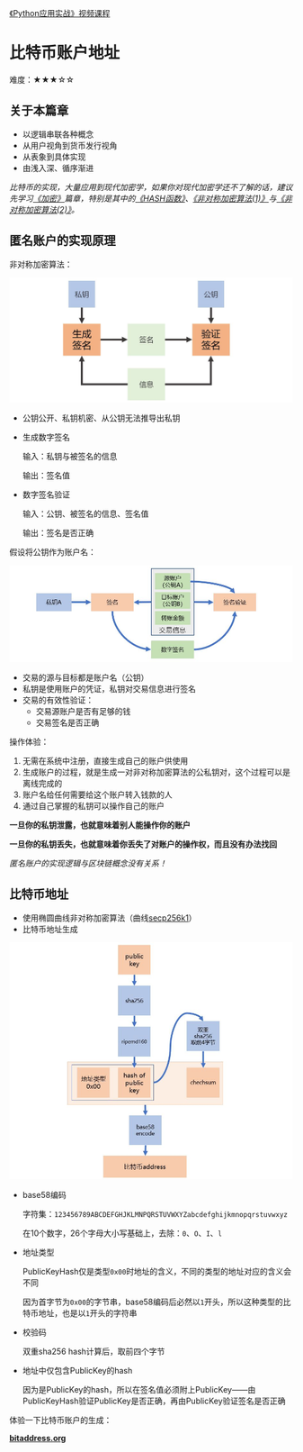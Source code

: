[《Python应用实战》视频课程](https://study.163.com/course/courseMain.htm?courseId=1209533804&share=2&shareId=400000000624093)

# 比特币账户地址

难度：★★★☆☆

## 关于本篇章

- 以逻辑串联各种概念
- 从用户视角到货币发行视角
- 从表象到具体实现
- 由浅入深、循序渐进

*比特币的实现，大量应用到现代加密学，如果你对现代加密学还不了解的话，建议先学习[《加密》](../04.加密/)篇章，特别是其中的[《HASH函数》](../04.加密/2.HASH函数与文件HASH值.md)、[《非对称加密算法(1)》](../04.加密/7.非对称加密算法(1).md)与[《非对称加密算法(2)》](../04.加密/8.非对称加密算法(2).md)。*

## 匿名账户的实现原理

非对称加密算法：

![数字签名](images/signature.JPG)

- 公钥公开、私钥机密、从公钥无法推导出私钥
- 生成数字签名

  输入：私钥与被签名的信息

  输出：签名值

- 数字签名验证

  输入：公钥、被签名的信息、签名值

  输出：签名是否正确


假设将公钥作为账户名：

![匿名账户](images/anonymous.JPG)

- 交易的源与目标都是账户名（公钥）
- 私钥是使用账户的凭证，私钥对交易信息进行签名
- 交易的有效性验证：
  + 交易源账户是否有足够的钱
  + 交易签名是否正确

操作体验：

1. 无需在系统中注册，直接生成自己的账户供使用
2. 生成账户的过程，就是生成一对非对称加密算法的公私钥对，这个过程可以是离线完成的
3. 账户名给任何需要给这个账户转入钱款的人
4. 通过自己掌握的私钥可以操作自己的账户

**一旦你的私钥泄露，也就意味着别人能操作你的账户**

**一旦你的私钥丢失，也就意味着你丢失了对账户的操作权，而且没有办法找回**

*匿名账户的实现逻辑与区块链概念没有关系！*

## 比特币地址

- 使用椭圆曲线非对称加密算法（曲线[secp256k1](https://en.bitcoin.it/wiki/Secp256k1)）
- 比特币地址生成

![地址生成](images/address.JPG)

- base58编码

  字符集：`123456789ABCDEFGHJKLMNPQRSTUVWXYZabcdefghijkmnopqrstuvwxyz`

  在10个数字，26个字母大小写基础上，去除：`0`、`O`、`I`、`l`

- 地址类型

  PublicKeyHash仅是类型`0x00`时地址的含义，不同的类型的地址对应的含义会不同

  因为首字节为`0x00`的字节串，base58编码后必然以`1`开头，所以这种类型的比特币地址，也是以`1`开头的字符串

- 校验码

  双重sha256 hash计算后，取前四个字节

- 地址中仅包含PublicKey的hash

    因为是PublicKey的hash，所以在签名值必须附上PublicKey——由PublicKeyHash验证PublicKey是否正确，再由PublicKey验证签名是否正确


体验一下比特币账户的生成：

**[bitaddress.org](https://www.bitaddress.org/)**